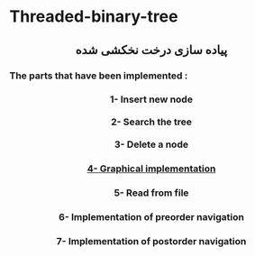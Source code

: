 # Threaded-binary-tree              
<h2 align="center">  پیاده سازی درخت نخکشی شده
</h2>
<h3 align="left">  The parts that have been implemented :
</h3>
<h3 align="center">1- Insert new node<br></br>2- Search the tree <br></br>3- Delete a node
</h3>

<h3 align="center"> 
  <a href="">
        4- Graphical implementation
    </a>
</h3>


<h3 align="center">5- Read from file
</h3>
<h3 align="center">6- Implementation of preorder navigation
</h3>
<h3 align="center">7- Implementation of postorder navigation
</h3>
